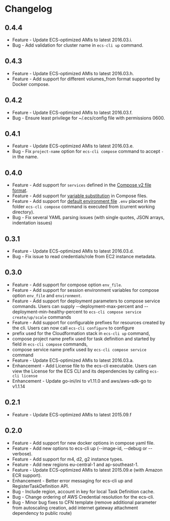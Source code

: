 # Changelog
## 0.4.4
* Feature - Update ECS-optimized AMIs to latest 2016.03.i.
* Bug - Add validation for cluster name in `ecs-cli up` command.

## 0.4.3
* Feature - Update ECS-optimized AMIs to latest 2016.03.h.
* Feature - Add support for different volumes_from format supported by Docker compose.

## 0.4.2
* Feature - Update ECS-optimized AMIs to latest 2016.03.f.
* Bug - Ensure least privilege for ~/.ecs/config file with permissions 0600.

## 0.4.1
* Feature - Update ECS-optimized AMIs to latest 2016.03.e.
* Bug - Fix `project-name` option for `ecs-cli compose` command to accept `-` in the name.

## 0.4.0
* Feature - Add support for `services` defined in the [Compose v2 file format](https://docs.docker.com/compose/compose-file/#/version-2).
* Feature - Add support for [variable substitution](https://docs.docker.com/compose/compose-file/#variable-substitution)
  in Compose files.
* Feature - Add support for [default environment file](https://docs.docker.com/compose/env-file/)
  `.env` placed in the folder `ecs-cli compose` command is executed from (current working directory).
* Bug - Fix several YAML parsing issues (with single quotes, JSON arrays, indentation issues)

## 0.3.1
* Feature - Update ECS-optimized AMIs to latest 2016.03.d.
* Bug - Fix issue to read credentials/role from EC2 instance metadata.

## 0.3.0
* Feature - Add support for compose option `env_file`.
* Feature - Add support for session environment variables for compose option
  `env_file` and `environment`.
* Feature - Add support for deployment parameters to compose service commands.
  Users can supply --deployment-max-percent and --deployment-min-healthy-percent to
  `ecs-cli compose service create/up/scale` commands
* Feature - Add support for configurable prefixes for resources created by the cli.
  Users can now call `ecs-cli configure` to configure
 * prefix used for the Cloudformation stack in `ecs-cli up` command,
 * compose project name prefix used for task definition and started by field
  in `ecs-cli compose` commands,
 * compose service name prefix used by `ecs-cli compose service` command
* Feature - Update ECS-optimized AMIs to latest 2016.03.a.
* Enhancement - Add License file to the ecs-cli executable. Users can view the License
  for the ECS CLI and its dependencies by calling `ecs-cli license`
* Enhancement - Update go-ini/ini to v1.11.0 and aws/aws-sdk-go to v1.1.14

## 0.2.1
* Feature - Update ECS-optimized AMIs to latest 2015.09.f

## 0.2.0
* Feature - Add support for new docker options in compose yaml file.
* Feature - Add new options to ecs-cli up (--image-id, --debug or --verbose).
* Feature - Add support for m4, d2, g2 instance types.
* Feature - Add new regions eu-central-1 and ap-southeast-1.
* Feature - Update ECS-optimized AMIs to latest 2015.09.e
  (with Amazon ECR support).
* Enhancement - Better error messaging for ecs-cli up and
  RegisterTaskDefinition API.
* Bug - Include region, account in key for local Task Definition cache.
* Bug - Change ordering of AWS Credential resolution for the ecs-cli.
* Bug - Minor bug fixes to CFN template (remove additional parameter from
  autoscaling creation, add internet gateway attachment dependency to public
  route)
